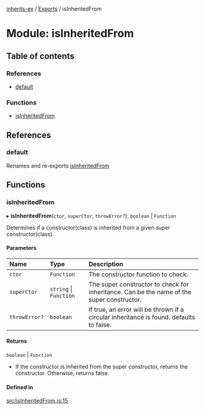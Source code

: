 [inherits-ex](../README.md) / [Exports](../modules.md) / isInheritedFrom

# Module: isInheritedFrom

## Table of contents

### References

- [default](isInheritedFrom.md#default)

### Functions

- [isInheritedFrom](isInheritedFrom.md#isinheritedfrom)

## References

### default

Renames and re-exports [isInheritedFrom](isInheritedFrom.md#isinheritedfrom)

## Functions

### isInheritedFrom

▸ **isInheritedFrom**(`ctor`, `superCtor`, `throwError?`): `boolean` \| `Function`

Determines if a constructor(class) is inherited from a given super constructor(class).

#### Parameters

| Name | Type | Description |
| :------ | :------ | :------ |
| `ctor` | `Function` | The constructor function to check. |
| `superCtor` | `string` \| `Function` | The super constructor to check for inheritance. Can be the name of the super constructor. |
| `throwError?` | `boolean` | If true, an error will be thrown if a circular inheritance is found. defaults to false. |

#### Returns

`boolean` \| `Function`

- If the constructor is inherited from the super constructor, returns the constructor.
  Otherwise, returns false.

#### Defined in

[src/isInheritedFrom.js:15](https://github.com/snowyu/inherits-ex.js/blob/d55cbee/src/isInheritedFrom.js#L15)

